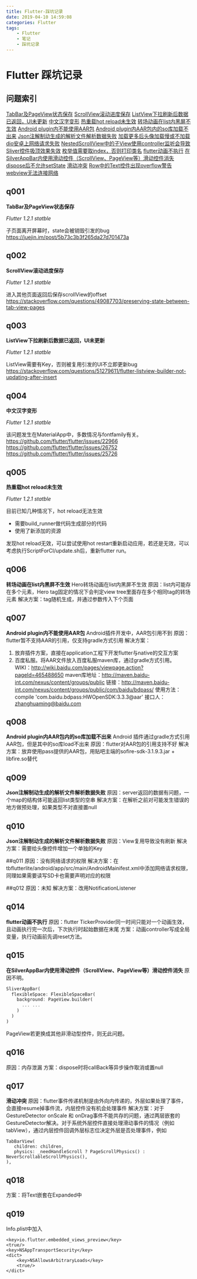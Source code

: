 ```yaml
---
title: Flutter-踩坑记录
date: 2019-04-10 14:59:08
categories: Flutter
tags:
    - Flutter
    - 笔记
    - 踩坑记录
---
```


# Flutter 踩坑记录

## 问题索引

[TabBar及PageView状态保存](#q001)
[ScrollView滚动进度保存](#q002)
[ListView下拉刷新后数据已返回，UI未更新](#q003)
[中文汉字变形](#q004)
[热重载hot reload未生效](#q005)
[转场动画在list内黑屏不生效](#q006)
[Android plugin内不能使用AAR包](#q007)
[Android plugin内AAR包内的so库加载不出来](#q008)
[Json注解制动生成的解析文件解析数据失败](#q009)
[加载更多后头像加载慢或不加载](#q010)
[dio安卓上网络请求失败](#q011)
[NestedScrollView中的子View使用controller监听会导致Sliver控件吸顶效果失效](#q012)
[枚举值需要取index，否则打印类名](#q013)
[flutter动画不执行](#q014)
[在SilverAppBar内使用滑动控件（ScrollView、PageView等）滑动控件消失](#q015)
[dispose后不允许setState](#q016)
[滑动冲突](#q017)
[Row中的Text控件出现overflow警告](#q018)
[webview无法连接网络](#q019)

## q001

**TabBar及PageView状态保存**

*Flutter 1.2.1 statble*

子页面离开屏幕时，state会被销毁引发的bug
https://juejin.im/post/5b73c3b3f265da27d701473a

## q002

**ScrollView滚动进度保存**

*Flutter 1.2.1 statble*

进入其他页面返回后保存scrollView的offset
https://stackoverflow.com/questions/49087703/preserving-state-between-tab-view-pages

## q003

**ListView下拉刷新后数据已返回，UI未更新**

*Flutter 1.2.1 statble*

ListView需要有Key，否则被复用引发的UI不立即更新bug
https://stackoverflow.com/questions/51279611/flutter-listview-builder-not-updating-after-insert

## q004

**中文汉字变形**

*Flutter 1.2.1 statble*

该问题发生在MaterialApp中，多数情况与fontfamily有关。
https://github.com/flutter/flutter/issues/22966
https://github.com/flutter/flutter/issues/26752
https://github.com/flutter/flutter/issues/25726

## q005

**热重载hot reload未生效**

*Flutter 1.2.1 statble*

目前已知几种情况下，hot reload无法生效

- 需要build_runner做代码生成部分的代码
- 使用了新添加的资源

发现hot reload无效，可以尝试使用hot restart重新启动应用，若还是无效，可以考虑执行ScriptForCI/update.sh后，重新flutter run。

## q006
**转场动画在list内黑屏不生效**
Hero转场动画在list内黑屏不生效
原因：list内可能存在多个元素，Hero tag固定的情况下会判定view tree里面存在多个相同tag的转场元素
解决方案：tag随机生成，并通过参数传入下个页面

## q007
**Android plugin内不能使用AAR包**
Android插件开发中，AAR包引用不到
原因：flutter暂不支持AAR的引用，仅支持gradle方式引用
解决方案：
1. 放弃插件方案，直接在application工程下开发flutter与native的交互方案
2. 百度私服。将AAR文件放入百度私服maven库，通过gradle方式引用。
WIKI：http://wiki.baidu.com/pages/viewpage.action?pageId=465488650
maven库地址：http://maven.baidu-int.com/nexus/content/groups/public
链接：http://maven.baidu-int.com/nexus/content/groups/public/com/baidu/bdpass/
使用方法：compile 'com.baidu.bdpass:HWOpenSDK:3.3.3@aar'
接口人：zhanghuaming@baidu.com

## q008
**Android plugin内AAR包内的so库加载不出来**
Android 插件通过gradle方式引用AAR包，但是其中的so库load不出来
原因：flutter对AAR包的引用支持不好
解决方案：放弃使用pass提供的AAR包，用贴吧主端的sofire-sdk-3.1.9.3.jar + libfire.so替代

## q009
**Json注解制动生成的解析文件解析数据失败**
原因：server返回的数据有问题，一个map的结构体可能返回list类型的空串
解决方案：在解析之前对可能发生错误的地方做预处理，如果类型不对直接置null

## q010
**Json注解制动生成的解析文件解析数据失败**
原因：View复用导致没有刷新
解决方案：需要给头像控件增加一个单独的Key

##q011
原因：没有网络请求的权限
解决方案：在tbflutterlite/android/app/src/main/AndroidMainifest.xml中添加网络请求权限，同理如果需要读写SD卡也需要声明对应的权限

##q012
原因：未知
解决方案：改用NotificationListener

## q014
**flutter动画不执行**
原因：flutter TickerProvider同一时间只能对一个动画生效，且动画执行完一次后，下次执行时起始数据在末尾
方案：动画controller写成全局变量，执行动画前先调reset方法。

## q015
**在SilverAppBar内使用滑动控件（ScrollView、PageView等）滑动控件消失**
原因不明。

``` dart
SliverAppBar(
  flexibleSpace: FlexibleSpaceBar(
    background: PageView.builder(
      ... ...
    )
  )
)

```

PageView若更换成其他非滑动型控件，则无此问题。

## q016
原因：内存泄漏
方案：dispose时将callBack等异步操作取消或置null

## q017
**滑动冲突**
原因：flutter事件传递机制是由外向内传递的，外层如果处理了事件，会直接resume掉事件流，内层控件没有机会处理事件
解决方案：对于GestureDetector onScale 和 onDrag事件不能共存的问题，通过两层嵌套的GestureDetector解决。对于系统外层控件直接处理滑动事件的情况（例如tabView），通过内层控件回调外层标志位决定外层是否处理事件，例如
```
TabBarView(
   children: children,
   physics: _needHandleScroll ? PageScrollPhysics() : NeverScrollableScrollPhysics(),
),
```

## q018
方案：将Text嵌套在Expanded中

## q019
Info.plist中加入
```
<key>io.flutter.embedded_views_preview</key>
<true/>
<key>NSAppTransportSecurity</key>
<dict>
    <key>NSAllowsArbitraryLoads</key>
    <true/>
</dict>
```
